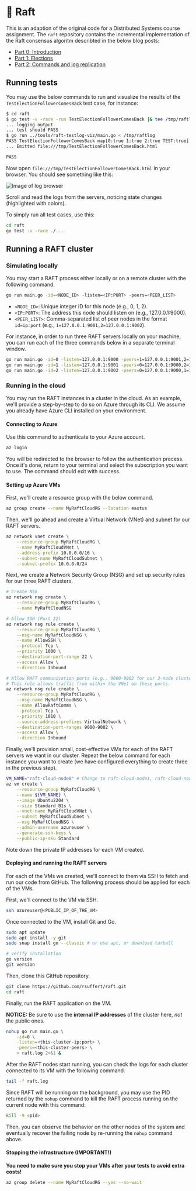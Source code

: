 # :rowboat: Raft

This is an adaption of the original code for a Distributed Systems course assignment. The `raft` repository contains the incremental implementation of the Raft consensus algoritm describted in the below blog posts:

* [Part 0: Introduction](https://eli.thegreenplace.net/2020/implementing-raft-part-0-introduction/)
* [Part 1: Elections](https://eli.thegreenplace.net/2020/implementing-raft-part-1-elections/)
* [Part 2: Commands and log replication](https://eli.thegreenplace.net/2020/implementing-raft-part-2-commands-and-log-replication/)

## Running tests

You may use the below commands to run and visualize the results of the `TestElectionFollowerComesBack` test case, for instance:

```bash
$ cd raft
$ go test -v -race -run TestElectionFollowerComesBack |& tee /tmp/raftlog
... logging output
... test should PASS
$ go run ../tools/raft-testlog-viz/main.go < /tmp/raftlog
PASS TestElectionFollowerComesBack map[0:true 1:true 2:true TEST:true] ; entries: 150
... Emitted file:///tmp/TestElectionFollowerComesBack.html

PASS
```

Now open `file:///tmp/TestElectionFollowerComesBack.html` in your browser.
You should see something like this:

![Image of log browser](./raftlog-screenshot.png)

Scroll and read the logs from the servers, noticing state changes (highlighted with colors).

To simply run all test cases, use this:

```bash
cd raft
go test -v -race ./...
```

## Running a RAFT cluster

### Simulating locally

You may start a RAFT process either locally or on a remote cluster with the following command.

```bash
go run main.go -id=<NODE_ID> -listen=<IP:PORT> -peers=<PEER_LIST>
```

- `<NODE_ID>`: Unique integer ID for this node (e.g., 0, 1, 2).
- `<IP:PORT>`: The address this node should listen on (e.g., 127.0.0.1:9000).
- `<PEER_LIST>`: Comma-separated list of peer nodes in the format `id=ip:port` (e.g., `1=127.0.0.1:9001,2=127.0.0.1:9002`).

For instance, in order to run three RAFT servers locally on your machine, you can run each of the three commands below in a separate terminal window.

```bash
go run main.go -id=0 -listen=127.0.0.1:9000 -peers=1=127.0.0.1:9001,2=127.0.0.1:9002
go run main.go -id=1 -listen=127.0.0.1:9001 -peers=0=127.0.0.1:9000,2=127.0.0.1:9002
go run main.go -id=2 -listen=127.0.0.1:9002 -peers=0=127.0.0.1:9000,1=127.0.0.1:9001
```

### Running in the cloud

You may run the RAFT instances in a cluster in the cloud. As an example, we'll provide a step-by-step to do so on Azure through its CLI. We assume you already have Azure CLI installed on your environment.

#### Connecting to Azure

Use this command to authenticate to your Azure account.

```bash
az login
```

You will be redirected to the browser to follow the authentication process. Once it's done, return to your terminal and select the subscription you want to use. The command should exit with success.

#### Setting up Azure VMs

First, we'll create a resource group with the below command.

```bash
az group create --name MyRaftCloudRG --location eastus
```

Then, we'll go ahead and create a Virtual Network (VNet) and subnet for our RAFT servers.

```bash
az network vnet create \
    --resource-group MyRaftCloudRG \
    --name MyRaftCloudVNet \
    --address-prefix 10.0.0.0/16 \
    --subnet-name MyRaftCloudSubnet \
    --subnet-prefix 10.0.0.0/24
```

Next, we create a Network Security Group (NSG) and set up security rules for our three RAFT clusters.

```bash
# Create NSG
az network nsg create \
    --resource-group MyRaftCloudRG \
    --name MyRaftCloudNSG

# Allow SSH (Port 22)
az network nsg rule create \
    --resource-group MyRaftCloudRG \
    --nsg-name MyRaftCloudNSG \
    --name AllowSSH \
    --protocol Tcp \
    --priority 1000 \
    --destination-port-range 22 \
    --access Allow \
    --direction Inbound

# Allow RAFT communication ports (e.g., 9000-9002 for our 3-node cluster)
# This rule allows traffic from within the VNet on these ports.
az network nsg rule create \
    --resource-group MyRaftCloudRG \
    --nsg-name MyRaftCloudNSG \
    --name AllowRaftComms \
    --protocol Tcp \
    --priority 1010 \
    --source-address-prefixes VirtualNetwork \
    --destination-port-ranges 9000-9002 \
    --access Allow \
    --direction Inbound
```

Finally, we'll provision small, cost-effective VMs for each of the RAFT servers we want in our cluster. Repeat the below command for each instance you want to create (we have configured everything to create three in the previous step).

```bash
VM_NAME="raft-cloud-node0" # Change to raft-cloud-node1, raft-cloud-node2 etc.
az vm create \
    --resource-group MyRaftCloudRG \
    --name ${VM_NAME} \
    --image Ubuntu2204 \
    --size Standard_B1s \
    --vnet-name MyRaftCloudVNet \
    --subnet MyRaftCloudSubnet \
    --nsg MyRaftCloudNSG \
    --admin-username azureuser \
    --generate-ssh-keys \
    --public-ip-sku Standard
```

Note down the private IP addresses for each VM created.

#### Deploying and running the RAFT servers

For each of the VMs we created, we'll connect to them via SSH to fetch and run our code from GitHub. The following process should be applied for each of the VMs.

First, we'll connect to the VM via SSH.

```bash
ssh azureuser@<PUBLIC_IP_OF_THE_VM>
```

Once connected to the VM, install Git and Go.

```bash
sudo apt update
sudo apt install -y git
sudo snap install go --classic # or use apt, or download tarball

# verify installation
go version
git version
```

Then, clone this GitHub repository.

```bash
git clone https://github.com/rsuffert/raft.git
cd raft
```

Finally, run the RAFT application on the VM.

**NOTICE:** Be sure to use the **internal IP addresses** of the cluster here, *not* the public ones.

```bash
nohup go run main.go \
    -id=0 \
    -listen=<this-cluster-ip:port> \
    -peers=<this-cluster-peers> \
    > raft.log 2>&1 &
```

After the RAFT nodes start running, you can check the logs for each cluster connected to its VM with the following command.

```bash
tail -f raft.log
```

Since RAFT will be running on the background, you may use the PID returned by the `nohup` command to kill the RAFT process running on the current node with this command:

```bash
kill -9 <pid>
```

Then, you can observe the behavior on the other nodes of the system and eventually recover the failing node by re-running the `nohup` command above.

#### Stopping the infrastructure (IMPORTANT!)

**You need to make sure you stop your VMs after your tests to avoid extra costs!**

```bash
az group delete --name MyRaftCloudRG --yes --no-wait
```